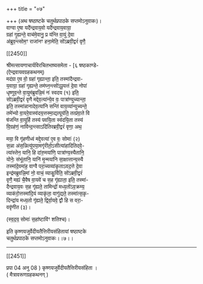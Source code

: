 +++
title = "०७"

+++
(अथ षष्ठाष्टके चतुर्थप्रपाठके सप्तमोऽनुवाकः)।  
वाग्वा ए॒षा यदै॑न्द्रवाय॒वो यदै॑न्द्रवाय॒वाग्रा॒  
ग्रहा॑ गृ॒ह्यन्ते॒ वाच॑मे॒वानु॒ प्र य॑न्ति वा॒युं दे॒वा  
अ॑ब्रुव॒न्त्सोम॒ꣳ राजा॑नꣳ हना॒मेति॒ सो॑ऽब्रवी॒द्वरं॑ वृणै॒

[[2450]]

श्रीमत्सायणाचार्यविरचितभाष्यसमेता - [६ षष्ठकाण्डे-  
(ऐन्द्रवायवग्रहकथनम्)  
मद॑ग्रा ए॒व वो॒ ग्रहा॑ गृह्यान्ता॒ इति॒ तस्मा॑दैन्द्रवा-  
य॒वाग्रा॒ ग्रहा॑ गृह्यन्ते॒ तम॑घ्न॒न्त्सो॑ऽपू॒यत्तं दे॒वा नोपा॑  
धृष्णुव॒न्ते वा॒युम॑ब्रुवन्नि॒मं नः॑ स्वदय (१) इति॒  
सो॑ऽब्रवी॒द्वरं॑ वृणै मद्देव॒त्या॑न्ये॒व वः॒ पात्रा॑ण्युच्यान्ता॒  
इति॒ तस्मा॑न्नानादेव॒त्या॑नि सन्ति॑ वाय॒व्या॑न्युच्यन्ते॒  
तमे॑भ्यो वा॒यरे॒वास्व॑दय॒त्तस्मा॒द्यत्पूय॑ति॒ तत्प्र॑वा॒ते वि  
ष॑जन्ति वा॒युर्हि तस्य॑ पवयि॒ता स्व॑दयि॒ता तस्य॑  
वि॒ग्रह॑णं॒ नावि॑न्द॒न्त्साऽदि॑तिरब्रवी॒द्वरं॑ वृणा॒ अथ॒

मया॒ वि गृ॑हणीध्वं मद्दे॒वत्या॑ ए॒व वः॒ सोमाः॑ (२)  
स॒न्ना अ॑स॒न्नित्यु॑पया॒मगृ॑रीतो॒ऽसीत्या॑हादितिदवे॒-  
त्या॑स्तेन॒ यानि॒ हि दा॑रु॒मया॑णि॒ पात्रा॑ण्य॒स्यैतानि॒  
योनेः॒ संभू॑तानि॒ यानि॑ मृ॒न्मया॑नि सा॒क्षात्तान्य॒स्यै  
तस्मा॑दे॒वमा॑ह॒ वाग्वै परा॒च्यव्या॑कृताऽवद॒त्ते दे॒वा  
इन्द्र॑मब्रुवन्नि॒मां नो॒ वाचं॒ व्याकु॒र्विति॒ सो॑ऽब्रवी॒द्वरं॑  
वृणै॒ मह्यं चै॒वैष वा॒यवे॑ च स॒ह गृ॑ह्याता॒ इति॒ तस्मा॑-  
दैन्द्रवाय॒वः स॒ह गृ॑ह्यते॒ तामिन्द्रो॑ मध्य॒तो॑ऽव॒क्रम्य॒  
व्याक॑रो॒त्तस्मा॑दि॒यं व्याकृ॑ता॒ वागु॑द्यते॒ तस्मा॑त्स॒कृ-  
दिन्द्रा॑य मध्य॒तो गृ॑ह्यते॒ द्विर्वा॒यवे॒ द्वौ हि स वरा॒-  
ववृ॑णीत (३)।

(स्व॒द॒य॒ सोमाः॑ स॒हा॑ष्टावि॑ꣳ शतिश्च)।

इति कृष्णयजुर्वेदीयतैत्तिरीयसंहितायां षष्ठाष्टके  
चतुर्थप्रपाठके सप्तमोऽनुवाकः।।७।।  
___________

[[2451]]

प्रपा 04 अनु 08 ) कृष्णयजुर्वेदीयतैत्तिरीयसंहिता ।  
( मैत्रावरूणग्रहकथनग् )
